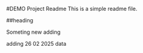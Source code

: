 #DEMO Project Readme
This is a simple readme file.

##heading 

Someting new adding

adding 26 02 2025 data